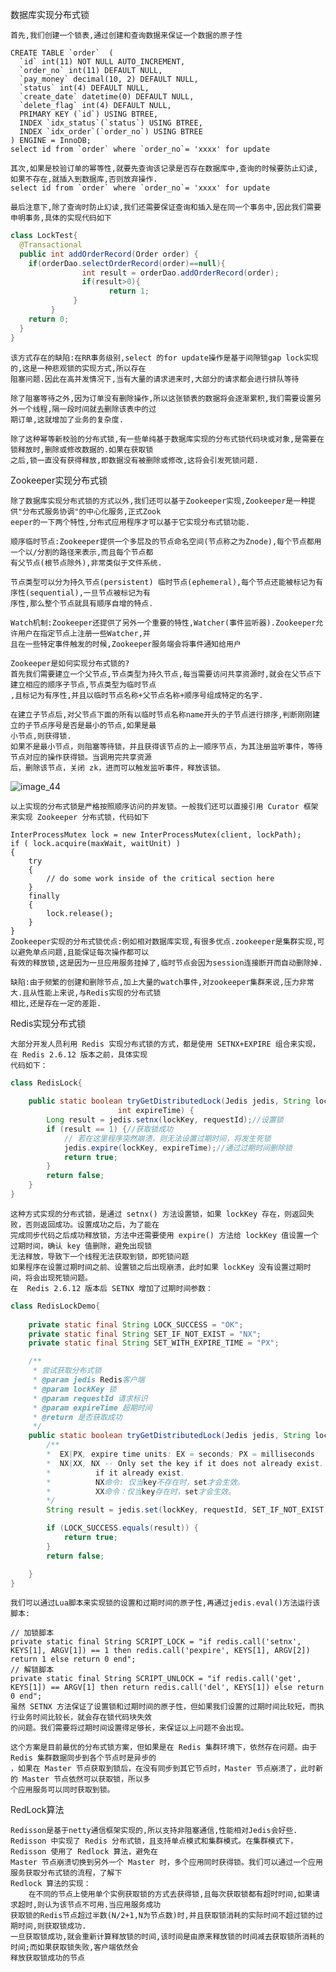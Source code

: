 数据库实现分布式锁

    首先,我们创建一个锁表,通过创建和查询数据来保证一个数据的原子性
```mysql
CREATE TABLE `order`  (
  `id` int(11) NOT NULL AUTO_INCREMENT,
  `order_no` int(11) DEFAULT NULL,
  `pay_money` decimal(10, 2) DEFAULT NULL,
  `status` int(4) DEFAULT NULL,
  `create_date` datetime(0) DEFAULT NULL,
  `delete_flag` int(4) DEFAULT NULL,
  PRIMARY KEY (`id`) USING BTREE,
  INDEX `idx_status`(`status`) USING BTREE,
  INDEX `idx_order`(`order_no`) USING BTREE
) ENGINE = InnoDB;
select id from `order` where `order_no`= 'xxxx' for update
```
    其次,如果是校验订单的幂等性,就要先查询该记录是否存在数据库中,查询的时候要防止幻读,如果不存在,就插入到数据库,否则放弃操作.
    select id from `order` where `order_no`= 'xxxx' for update
    
    最后注意下,除了查询时防止幻读,我们还需要保证查询和插入是在同一个事务中,因此我们需要申明事务,具体的实现代码如下
```java
class LockTest{
  @Transactional
  public int addOrderRecord(Order order) {
    if(orderDao.selectOrderRecord(order)==null){
                int result = orderDao.addOrderRecord(order);
                if(result>0){
                      return 1;
              }
         }
    return 0;
  }
}
```
    该方式存在的缺陷:在RR事务级别,select 的for update操作是基于间隙锁gap lock实现的,这是一种悲观锁的实现方式,所以存在
    阻塞问题.因此在高并发情况下,当有大量的请求进来时,大部分的请求都会进行排队等待

    除了阻塞等待之外,因为订单没有删除操作,所以这张锁表的数据将会逐渐累积,我们需要设置另外一个线程,隔一段时间就去删除该表中的过
    期订单,这就增加了业务的复杂度.
    
    除了这种幂等新校验的分布式锁,有一些单纯基于数据库实现的分布式锁代码块或对象,是需要在锁释放时,删除或修改数据的.如果在获取锁
    之后,锁一直没有获得释放,即数据没有被删除或修改,这将会引发死锁问题.
Zookeeper实现分布式锁

    除了数据库实现分布式锁的方式以外,我们还可以基于Zookeeper实现,Zookeeper是一种提供"分布式服务协调"的中心化服务,正式Zook
    eeper的一下两个特性,分布式应用程序才可以基于它实现分布式锁功能.
    
    顺序临时节点:Zookeeper提供一个多层及的节点命名空间(节点称之为Znode),每个节点都用一个以/分割的路径来表示,而且每个节点都
    有父节点(根节点除外),非常类似于文件系统.
    
    节点类型可以分为持久节点(persistent) 临时节点(ephemeral),每个节点还能被标记为有序性(sequential),一旦节点被标记为有
    序性,那么整个节点就具有顺序自增的特点.
    
    Watch机制:Zookeeper还提供了另外一个重要的特性,Watcher(事件监听器).Zookeeper允许用户在指定节点上注册一些Watcher,并
    且在一些特定事件触发的时候,Zookeeper服务端会将事件通知给用户

    Zookeeper是如何实现分布式锁的?
    首先我们需要建立一个父节点,节点类型为持久节点,每当需要访问共享资源时,就会在父节点下建立相应的顺序子节点,节点类型为临时节点
    ,且标记为有序性,并且以临时节点名称+父节点名称+顺序号组成特定的名字.
    
    在建立子节点后,对父节点下面的所有以临时节点名称name开头的子节点进行排序,判断刚刚建立的子节点序号是否是最小的节点,如果是最
    小节点,则获得锁.
    如果不是最小节点，则阻塞等待锁，并且获得该节点的上一顺序节点，为其注册监听事件，等待节点对应的操作获得锁。当调用完共享资源
    后，删除该节点，关闭 zk，进而可以触发监听事件，释放该锁。

![image_44](../image_44.png)

    以上实现的分布式锁是严格按照顺序访问的并发锁。一般我们还可以直接引用 Curator 框架来实现 Zookeeper 分布式锁，代码如下
    
    InterProcessMutex lock = new InterProcessMutex(client, lockPath);
    if ( lock.acquire(maxWait, waitUnit) ) 
    {
        try 
        {
            // do some work inside of the critical section here
        }
        finally
        {
            lock.release();
        }
    }
    Zookeeper实现的分布式锁优点:例如相对数据库实现,有很多优点.zookeeper是集群实现,可以避免单点问题,且能保证每次操作都可以
    有效的释放锁,这是因为一旦应用服务挂掉了,临时节点会因为session连接断开而自动删除掉.
    
    缺陷:由于频繁的创建和删除节点,加上大量的watch事件,对zookeeper集群来说,压力非常大.且从性能上来说,与Redis实现的分布式锁
    相比,还是存在一定的差距.
Redis实现分布式锁

    大部分开发人员利用 Redis 实现分布式锁的方式，都是使用 SETNX+EXPIRE 组合来实现，在 Redis 2.6.12 版本之前，具体实现  
    代码如下：
```java
class RedisLock{
    
    public static boolean tryGetDistributedLock(Jedis jedis, String lockKey, String requestId, 
                        int expireTime) {
        Long result = jedis.setnx(lockKey, requestId);//设置锁
        if (result == 1) {//获取锁成功
            // 若在这里程序突然崩溃，则无法设置过期时间，将发生死锁
            jedis.expire(lockKey, expireTime);//通过过期时间删除锁
            return true;
        }
        return false;
    }
}
```
    这种方式实现的分布式锁，是通过 setnx() 方法设置锁，如果 lockKey 存在，则返回失败，否则返回成功。设置成功之后，为了能在
    完成同步代码之后成功释放锁，方法中还需要使用 expire() 方法给 lockKey 值设置一个过期时间，确认 key 值删除，避免出现锁
    无法释放，导致下一个线程无法获取到锁，即死锁问题
    如果程序在设置过期时间之前、设置锁之后出现崩溃，此时如果 lockKey 没有设置过期时间，将会出现死锁问题。
    在  Redis 2.6.12 版本后 SETNX 增加了过期时间参数：
```java
class RedisLockDemo{
    
    private static final String LOCK_SUCCESS = "OK";
    private static final String SET_IF_NOT_EXIST = "NX";
    private static final String SET_WITH_EXPIRE_TIME = "PX";

    /**
     * 尝试获取分布式锁
     * @param jedis Redis客户端
     * @param lockKey 锁
     * @param requestId 请求标识
     * @param expireTime 超期时间
     * @return 是否获取成功
     */
    public static boolean tryGetDistributedLock(Jedis jedis, String lockKey, String requestId, int expireTime) {
        /**
        *  EX|PX, expire time units: EX = seconds; PX = milliseconds
        *  NX|XX, NX -- Only set the key if it does not already exist. XX -- Only set the key
        *          if it already exist.
        *          NX命令: 仅当key不存在时，set才会生效。
        *          XX命令：仅当key存在时，set才会生效。
        */
        String result = jedis.set(lockKey, requestId, SET_IF_NOT_EXIST, SET_WITH_EXPIRE_TIME, expireTime);

        if (LOCK_SUCCESS.equals(result)) {
            return true;
        }
        return false;

    }
}
```
    我们可以通过Lua脚本来实现锁的设置和过期时间的原子性,再通过jedis.eval()方法运行该脚本:
    
    // 加锁脚本
    private static final String SCRIPT_LOCK = "if redis.call('setnx', KEYS[1], ARGV[1]) == 1 then redis.call('pexpire', KEYS[1], ARGV[2]) return 1 else return 0 end";
    // 解锁脚本
    private static final String SCRIPT_UNLOCK = "if redis.call('get', KEYS[1]) == ARGV[1] then return redis.call('del', KEYS[1]) else return 0 end";
    虽然 SETNX 方法保证了设置锁和过期时间的原子性，但如果我们设置的过期时间比较短，而执行业务时间比较长，就会存在锁代码块失效
    的问题。我们需要将过期时间设置得足够长，来保证以上问题不会出现。
    
    这个方案是目前最优的分布式锁方案，但如果是在 Redis 集群环境下，依然存在问题。由于 Redis 集群数据同步到各个节点时是异步的
    ，如果在 Master 节点获取到锁后，在没有同步到其它节点时，Master 节点崩溃了，此时新的 Master 节点依然可以获取锁，所以多
    个应用服务可以同时获取到锁。
RedLock算法

    Redisson是基于netty通信框架实现的,所以支持非阻塞通信,性能相对Jedis会好些.
    Redisson 中实现了 Redis 分布式锁，且支持单点模式和集群模式。在集群模式下，Redisson 使用了 Redlock 算法，避免在 
    Master 节点崩溃切换到另外一个 Master 时，多个应用同时获得锁。我们可以通过一个应用服务获取分布式锁的流程，了解下 
    Redlock 算法的实现：
        在不同的节点上使用单个实例获取锁的方式去获得锁,且每次获取锁都有超时时间,如果请求超时,则认为该节点不可用.当应用服务成功
    获取锁的Redis节点超过半数(N/2+1,N为节点数)时,并且获取锁消耗的实际时间不超过锁的过期时间,则获取锁成功.
    一旦获取锁成功,就会重新计算释放锁的时间,该时间是由原来释放锁的时间减去获取锁所消耗的时间;而如果获取锁失败,客户端依然会
    释放获取锁成功的节点
